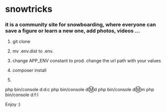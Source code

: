 # snowtricks

### it is a community site for snowboarding, where everyone can save a figure or learn a new one, add photos, videos ...

1) git clone
2) mv .env.dist to .env.

3) change APP_ENV constant to prod.
   change the url path with your values

4) composer install

5)
 php bin/console d:d:c
 php bin/console d:m:d
 php bin/console d:m:m
 php bin/console d:f:l
 
 Enjoy :)
